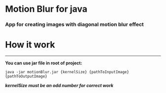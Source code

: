 # Motion Blur for java
### App for creating images with diagonal motion blur effect
# How it work
---
**You can use jar file in root of project:**

    java -jar motionBlur.jar {kernelSize} {pathToInputImage} {pathToOutputImage}

***kernelSize must be an odd number for correct work***
